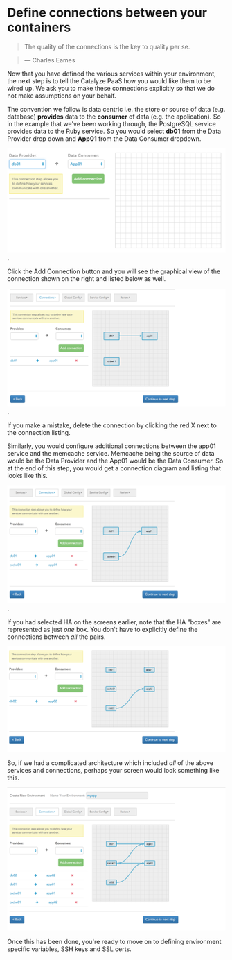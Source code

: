 # Define connections between your containers

> The quality of the connections is the key to quality per se.

> — Charles Eames

Now that you have defined the various services within your environment, the next step is to tell the Catalyze PaaS how you would like them to be wired up. We ask you to make these connections explicitly so that we do not make assumptions on your behalf.

The convention we follow is data centric i.e. the store or source of data (e.g. database) **provides** data to the **consumer** of data (e.g. the application). So in the example that we've been working through, the PostgreSQL service provides data to the Ruby service. So you would select **db01** from the Data Provider drop down and **App01** from the Data Consumer dropdown. 

![Consumer Provider connections 1](../pics/connections.1.png).

Click the Add Connection button and you will see the graphical view of the connection shown on the right and listed below as well.

![Consumer Provider connections 1](../pics/13.connections.png).

If you make a mistake, delete the connection by clicking the red X next to the connection listing.

Similarly, you would configure additional connections between the app01 service and the memcache service. Memcache being the source of data would be the Data Provider and the App01 would be the Data Consumer. So at the end of this step, you would get a connection diagram and listing that looks like this.


![Consumer Provider connections 2](../pics/14.connections.png).

If you had selected HA on the screens earlier, note that the HA "boxes" are represented as just *one* box. You don't have to explicitly define the connections between *all* the pairs.

![Connections HA](../pics/16.ha.config.conn.png)

So, if we had a complicated architecture which included *all* of the above services and connections, perhaps your screen would look something like this.

![Complex connections](../pics/17.complex.conn.png)

Once this has been done, you're ready to move on to defining environment specific variables, SSH keys and SSL certs.


